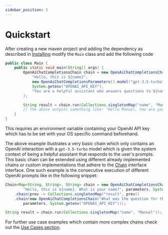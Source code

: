 ```yaml
---
sidebar_position: 3
---
```


# Quickstart

After creating a new maven project and adding the dependency as described in [Installing](./install) modify the `Main` class and add the following code

```java title="/src/your/package/name/Main.java"
public class Main {
    public static void main(String[] args) {
        OpenAiChatCompletionsChain chain = new OpenAiChatCompletionsChain(
            "Hello, this is ${name}", 
            new OpenAiChatCompletionsParameters().model("gpt-3.5-turbo").temperature(0D), // also allows to set more parameters
            System.getenv("OPENAI_API_KEY"),
            "You are a helpful assistant who answers questions to ${name}" // optional systemTemplate 
        );

        String result = chain.run(Collections.singletonMap("name", "Manuel"));
        // the above outputs something like: "Hello Manuel, how are you"
    }
}
```

This requires an environment variable containing your OpenAI API key which has to be set with your OS specific command beforehand.

The above example illustrates a very basic chain which only contains an OpenAI interaction with a `gpt-3.5-turbo` model which is given the system context of being a helpful assistant that responds to the user's prompts. This basic chain can be extended using different already implemented chains or custom implementations that adhere to the [Chain](https://github.com/cupybara/java-langchains/tree/master/src/main/java/io/github/cupybara/javalangchains/chains/Chain.java) interface interface. 
One such example is the consecutive execution of different OpenAI prompts like in the following snippet:
```java
Chain<Map<String, String>, String> chain = new OpenAiChatCompletionsChain(
	    "Hello, this is ${name}. What is your name?", parameters, System.getenv("OPENAI_API_KEY"))
    .chain(prev -> Collections.singletonMap("result", prev))
	.chain(new OpenAiChatCompletionsChain("What was the question for the following answer: ${result}", 
        parameters, System.getenv("OPENAI_API_KEY")));

String result = chain.run(Collections.singletonMap("name", "Manuel"));
```

For further use case examples which contain more complex chains check out the [Use Cases section](/docs/category/use-cases).
